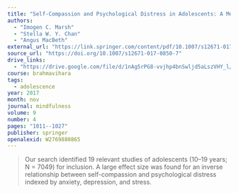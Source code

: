 ```yaml
---
title: "Self-Compassion and Psychological Distress in Adolescents: A Meta-Analysis"
authors:
  - "Imogen C. Marsh"
  - "Stella W. Y. Chan"
  - "Angus MacBeth"
external_url: "https://link.springer.com/content/pdf/10.1007/s12671-017-0850-7.pdf"
source_url: "https://doi.org/10.1007/s12671-017-0850-7"
drive_links:
  - "https://drive.google.com/file/d/1nAg5rPG8-vvjhp4bnSwljd5aLszVHY_l/view?usp=drivesdk"
course: brahmavihara
tags:
  - adolescence
year: 2017
month: nov
journal: mindfulness
volume: 9
number: 4
pages: "1011--1027"
publisher: springer
openalexid: W2769880865
---
```


> Our search identified 19 relevant studies of adolescents (10–19 years; N = 7049) for inclusion.
> A large effect size was found for an inverse relationship between self-compassion and psychological distress indexed by anxiety, depression, and stress.

